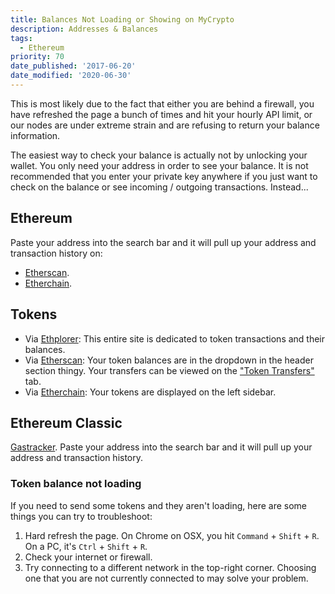 ```yaml
---
title: Balances Not Loading or Showing on MyCrypto
description: Addresses & Balances
tags:
  - Ethereum
priority: 70
date_published: '2017-06-20'
date_modified: '2020-06-30'
---
```


This is most likely due to the fact that either you are behind a firewall, you have refreshed the page a bunch of times and hit your hourly API limit, or our nodes are under extreme strain and are refusing to return your balance information.

The easiest way to check your balance is actually not by unlocking your wallet. You only need your address in order to see your balance. It is not recommended that you enter your private key anywhere if you just want to check on the balance or see incoming / outgoing transactions. Instead...

## Ethereum

Paste your address into the search bar and it will pull up your address and transaction history on:

* [Etherscan](https://etherscan.io/).
* [Etherchain](https://www.etherchain.org/).

## Tokens

* Via [Ethplorer](https://ethplorer.io/): This entire site is dedicated to token transactions and their balances.
* Via [Etherscan](https://etherscan.io/): Your token balances are in the dropdown in the header section thingy. Your transfers can be viewed on the ["Token Transfers"](https://etherscan.io/address/0x4bbeEB066eD09B7AEd07bF39EEe0460DFa261520#tokentxns) tab.
* Via [Etherchain](https://www.etherchain.org/): Your tokens are displayed on the left sidebar.

## Ethereum Classic

[Gastracker](https://gastracker.io/). Paste your address into the search bar and it will pull up your address and transaction history.

### Token balance not loading

If you need to send some tokens and they aren't loading, here are some things you can try to troubleshoot:

1. Hard refresh the page. On Chrome on OSX, you hit `Command` + `Shift` + `R`. On a PC, it's `Ctrl` + `Shift` + `R`.
2. Check your internet or firewall.
3. Try connecting to a different network in the top-right corner. Choosing one that you are not currently connected to may solve your problem.
